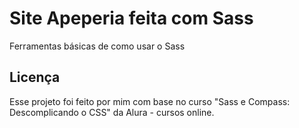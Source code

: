 # Site Apeperia feita com Sass

Ferramentas básicas de como usar o Sass

## Licença

Esse projeto foi feito por mim com base no curso "Sass e Compass: Descomplicando o CSS" da Alura - cursos online.


